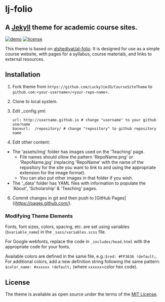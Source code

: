 # lj-folio

## A [Jekyll](https://jekyllrb.com/) theme for academic course sites. 

[![demo](https://img.shields.io/badge/theme-demo-brightgreen.svg)](https://LuckyJimJD.github.io/lj-folio/)
[![license](https://img.shields.io/github/license/mashape/apistatus.svg?maxAge=2592000)](https://github.com/LuckyJimJD/CourseSiteTheme/blob/master/LICENSE)

This theme is based on [alshedivat/al-folio](https://github.com/alshedivat/al-folio). It is designed for use as a simple course website, with pages for a syllabus, course materials, and links to external resources. 

## Installation 

1. Fork theme from `https://github.com/LuckyJimJD/CourseSiteTheme` to `github.com:<your-username>/<your-repo-name>`. 

2. Clone to local system. 

3. Edit _config.yml: 

    ```
    url: http://username.github.io # change "username" to your github username
    baseurl:  /repository/ # change "repository" to github repository name 
    ```

4. Edit other content:

- The 'assets/img' folder has images used on the 'Teaching' page. 
  - File names should ollow the pattern 'RepoName.png' or 'RepoName.jpg' (replacing 'RepoName' with the name of the repository for the site you want to link to and using the appropriate extension for the image format). 
  - You can also put other images in that folder if you wish. 
- The '_data' folder has YAML files with information to populate the 'About', 'Scholarship' & 'Teaching' pages. 

6. Commit changes in git and then push to [GitHub Pages]((https://pages.github.com/).


### Modifying Theme Elements 

Fonts, font sizes, colors, spacing, etc. are set using variables (`$variable_name`) in the `_sass/variables.scss` file. 

For Google webfonts, replace the code in `_includes/head.html` with the appropriate code for your fonts. 

Available colors are defined in the same file, e.g.:`$red: #FF3636 !default;`. For additional colors, add a new definition string following the same pattern: `$color_name: #xxxxxx !default;` (where `xxxxxx`=color hex code). 

## License

The theme is available as open source under the terms of the [MIT License](https://opensource.org/licenses/MIT).
